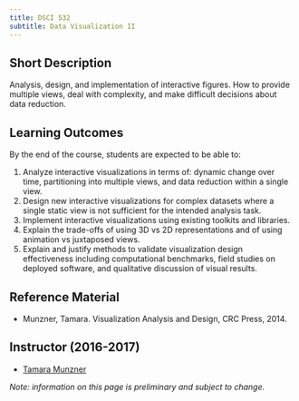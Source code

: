 ```yaml
---
title: DSCI 532
subtitle: Data Visualization II
---
```


## Short Description
Analysis, design, and implementation of interactive figures. How to provide multiple views, deal with complexity, and make difficult decisions about data reduction.

## Learning Outcomes

By the end of the course, students are expected to be able to:

1. Analyze interactive visualizations in terms of: dynamic change over time, partitioning into multiple views, and data reduction within a single view.
2. Design new interactive visualizations for complex datasets where a single static view is not sufficient for the intended analysis task.
3. Implement interactive visualizations using existing toolkits and libraries.
4. Explain the trade-offs of using 3D vs 2D representations and of using animation vs juxtaposed views.
5. Explain and justify methods to validate visualization design effectiveness including computational benchmarks, field studies on deployed software, and qualitative discussion of visual results.

## Reference Material
* Munzner, Tamara. Visualization Analysis and Design, CRC Press, 2014.

## Instructor (2016-2017)
* [Tamara Munzner](https://www.cs.ubc.ca/~tmm/)

_Note: information on this page is preliminary and subject to change._
